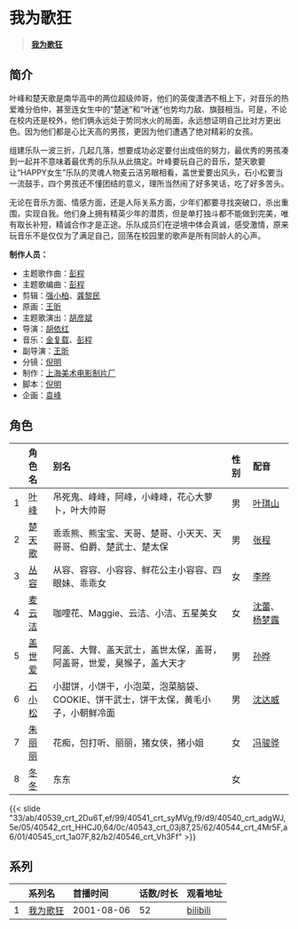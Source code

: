 # 我为歌狂


> <u>**[我为歌狂](https://bgm.tv/subject/10745)**</u>

## 简介

叶峰和楚天歌是南华高中的两位超级帅哥，他们的英俊潇洒不相上下，对音乐的热爱难分伯仲，甚至连女生中的“楚迷”和“叶迷”也势均力敌、旗鼓相当。可是，不论在校内还是校外，他们俩永远处于势同水火的局面，永远想证明自己比对方更出色。因为他们都是心比天高的男孩，更因为他们遭遇了绝对精彩的女孩。

组建乐队一波三折，几起几落，想要成功必定要付出成倍的努力，最优秀的男孩凑到一起并不意味着最优秀的乐队从此搞定。叶峰要玩自己的音乐，楚天歌要让“HAPPY女生”乐队的灵魂人物麦云洁另眼相看，盖世爱要出风头，石小松要当一流鼓手，四个男孩还不懂团结的意义，理所当然闹了好多笑话，吃了好多苦头。

无论在音乐方面、情感方面，还是人际关系方面，少年们都要寻找突破口，杀出重围，实现自我。他们身上拥有精英少年的潜质，但是单打独斗都不能做到完美，唯有取长补短，精诚合作才是正途。乐队成员们在逆境中体会真诚，感受激情，原来玩音乐不是仅仅为了满足自己，回荡在校园里的歌声是所有同龄人的心声。


**制作人员：**
- 主题歌作曲：[彭程](https://bgm.tv/person/27807)
- 主题歌编曲：[彭程](https://bgm.tv/person/27807)
- 剪辑：[强小柏](https://bgm.tv/person/22360)、[龚黎民](https://bgm.tv/person/40631)
- 原画：[王昕](https://bgm.tv/person/15735)
- 主题歌演出：[胡彦斌](https://bgm.tv/person/16743)
- 导演：[胡依红](https://bgm.tv/person/22355)
- 音乐：[金复载](https://bgm.tv/person/19177)、[彭程](https://bgm.tv/person/27807)
- 副导演：[王昕](https://bgm.tv/person/15735)
- 分镜：[倪明](https://bgm.tv/person/40084)
- 制作：[上海美术电影制片厂](https://bgm.tv/person/7499)
- 脚本：[倪明](https://bgm.tv/person/40084)
- 企画：[袁峰](https://bgm.tv/person/57616)

## 角色

|     |   角色名   |   别名  | 性别 |  配音  |
|:--- |:------  |:----      |:---  |:--   |
| 1 | [叶峰](https://bgm.tv/character/40539) | 吊死鬼、峰峰，阿峰，小峰峰，花心大萝卜，叶大帅哥 | 男 | [叶琪山](https://bgm.tv/person/23016) |
| 2 | [楚天歌](https://bgm.tv/character/40541) | 乖乖熊、熊宝宝、天哥、楚哥、小天天、天哥哥、伯爵、楚武士、楚太保 | 男 | [张程](https://bgm.tv/person/23018) |
| 3 | [丛容](https://bgm.tv/character/40540) | 从容、容容、小容容、鲜花公主小容容、四眼妹、乖乖女 | 女 | [李晔](https://bgm.tv/person/23017) |
| 4 | [麦云洁](https://bgm.tv/character/40542) | 咖哩花、Maggie、云洁、小洁、五星美女 | 女 | [沈蕾](https://bgm.tv/person/23019)、[杨梦露](https://bgm.tv/person/37138) |
| 5 | [盖世爱](https://bgm.tv/character/40543) | 阿盖、大臀、盖天武士，盖世太保，盖哥，阿盖哥，世爱，臭猴子，盖大天才 | 男 | [孙晔](https://bgm.tv/person/23020) |
| 6 | [石小松](https://bgm.tv/character/40544) | 小甜饼，小饼干，小泡菜，泡菜脑袋、COOKIE、饼干武士，饼干太保，黄毛小子，小朝鲜冷面 | 男 | [沈达威](https://bgm.tv/person/23021) |
| 7 | [朱丽丽](https://bgm.tv/character/40545) | 花痴，包打听、丽丽，猪女侠，猪小姐 | 女 | [冯骏骅](https://bgm.tv/person/23022) |
| 8 | [冬冬](https://bgm.tv/character/40546) | 东东 | 女 |  |

{{< slide "33/ab/40539_crt_2Du6T,ef/99/40541_crt_syMVg,f9/d9/40540_crt_adgWJ,5e/05/40542_crt_HHCJ0,64/0c/40543_crt_03j87,25/62/40544_crt_4Mr5F,a6/01/40545_crt_1a07F,82/b2/40546_crt_Vh3Ff" >}}

## 系列

|     |   系列名   |   首播时间  | 话数/时长  | 观看地址 |
|:---  |:------    |:----      |:---       |:---  |
| 1 |[我为歌狂](https://bgm.tv/subject/10745)| 2001-08-06 | 52 | [bilibili](https://www.bilibili.com/video/BV16x411N7i7/) |



